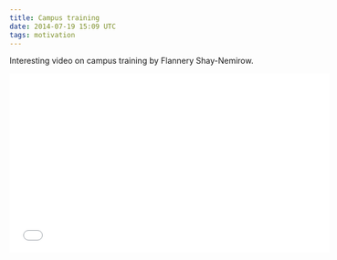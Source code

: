 ```yaml
---
title: Campus training
date: 2014-07-19 15:09 UTC
tags: motivation
---
```


Interesting video on campus training by Flannery Shay-Nemirow. 

<iframe width="560" height="315" src="//www.youtube.com/embed/j-Sc_m7GGSg?rel=0" frameborder="0" allowfullscreen></iframe>

